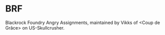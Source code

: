 # BRF
Blackrock Foundry Angry Assignments, maintained by Vikks of &lt;Coup de Grâce> on US-Skullcrusher.
